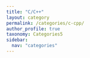 ```yaml
---
title: "C/C++"
layout: category
permalink: /categories/c-cpp/
author_profile: true
taxonomy: Categories5
sidebar:
  nav: "categories"
---
```

